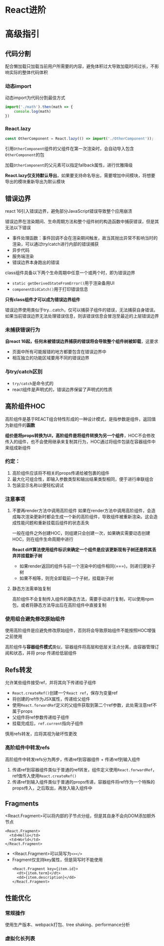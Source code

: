 # React进阶

# 高级指引

## 代码分割

配合懒加载只加载当前用户所需要的内容，避免体积过大导致加载时间过长，不影响实际的整体代码体积

### 动态import

动态import为代码分割最佳方式

```javascript
import('./math').then(math => {
    console.log(math)
})
```

### React.lazy

```javascript
const OtherComponent = React.lazy(() => import('./OtherComponent'));
```

引用`OtherComponent`组件的父组件在第一次渲染时，会自动导入包含`OtherComponent`的包

加载`OtherComponent`的父元素可以指定fallback属性，进行优雅降级

**React.lazy仅支持默认导出**，如果要支持命名导出，需要增加中间模块，将想要导出的模块重新导出为默认模块

## 错误边界

react 16引入错误边界，避免部分JavaScript错误导致整个应用崩溃

错误边界在渲染期间、生命周期方法和整个组件树的构造函数中捕获错误，但是其无法以下错误
* 事件处理函数：事件回调不会在渲染期间触发，故当其抛出异常不影响当时的渲染，可以通过try/catch进行内部的错误捕获
* 异步代码
* 服务端渲染
* 错误边界本身跑出的错误

class组件具备以下两个生命周期中任意一个或两个时，即为错误边界
* `static getDerivedStateFromError()`用于渲染备用UI
* `componentDidCatch()`用于打印错误信息

**只有class组件才可以成为错误边界组件**

错误边界使用类似于try...catch，仅可以捕获子组件的错误，无法捕获自身错误。如果当前错误边界无法处理错误信息，则该错误信息会冒泡至最近的上层错误边界

### 未捕获错误行为

**自react 16起，任何未被错误边界捕获的错误将会导致整个组件树被卸载**，这要求
* 页面中所有可能报错的地方都要包含在错误边界中
* 相互独立的功能区域要用不同的错误边界

### 与try/catch区别

* `try/catch`是命令式的
* react组件是声明式的，错误边界保留了声明式的性质

## 高阶组件HOC

高阶组件是基于REACT组合特性形成的一种设计模式，是指参数是组件，返回值为新组件的**函数**

**组价是将props转换为UI，高阶组件是将组件转换为另一个组件**，HOC不会修改传入的组件，也不会使用继承来复制其行为，HOC通过将组件包装在容器组件中来组成新组件

### 约定：

1. 高阶组件应该将不相关的props传递给被包裹的组件
2. 最大化可组合性，即输入参数类型和输出结果类型相同，便于进行串联组合
3. 包装显示名称以便轻松调试

### 注意事项

1. 不要再render方法中调用高阶组件
    如果在render方法中调用高阶组件，会造成每次渲染更新时都会生成一个新的高阶组件，导致组件被重新渲染。这会造成性能问题和重新挂载后组件的状态丢失

    一般在组件之外创建HOC，则组建只会创建一次，如果确实需要动态创建HOC，则在组件生命周期中进行

    **React diff算法使用组件标识来确定一个组件是应该更新现有子树还是将其丢弃并挂载新子树**
    * 如果render返回的组件与前一个渲染中的组件相同(===)，则递归更新子树
    * 如果不相等，则完全卸载前一个子树，挂载新子树
2. 静态方法需单独复制

    高阶组件不会复制传入组件的静态方法，需要手动进行复制，可以使用npm包，或者将静态方法导出后在高阶组件中直接复制

### 使用组合避免修改原始组件

使用高阶组件是应避免修改原始组件，否则将会导致原始组件不能按照HOC增强之前使用

高阶组件与**容器组件模式**类似，容器组件将高层和低层关注点分离，由容器管理订阅和状态，并将 prop 传递给低层组件

## Refs转发

允许某些组件接受ref，并将其向下传递给子组件

* `React.createRef()`创建一个`React ref`，保存为变量ref
* 将创建的ref作为JSX属性，传递给父组件
* 使用`React.forwardRef`定义的父组件获取到第二个ref参数，此处需注意ref不属于props
* 父组件将ref参数传递给子组件
* 挂载完成后，`ref.current`指向子组件

慎用refs转发，应将其视为破坏性更改

### 高阶组件中转发refs

高阶组件中转发refs分为两步，传递ref到容器组件 + 传递ref到输入组件
1. 传递ref到容器组件类似于普通的ref转发，组件定义使用`React.forwardRef`，ref值传入使用`React.createRef()`
2. 传递ref到输入组件类似于普通的props传递，容器组件将ref作为一个特殊的props传入，之后取出，再放入输入组件中

## Fragments

<React.Fragment>可以将内部的子节点分组，但是其自身不会向DOM添加额外节点

```
<React.Fragment>
  <td>Hello</td>
  <td>World</td>
</React.Fragment>
```

* <React.Fragment>可以简写为`<></>`
* Fragment仅支持key属性，但是简写时不能使用
  ```
  <React.Fragment key={item.id}>
    <dt>{item.term}</dt>
    <dd>{item.description}</dd>
  </React.Fragment>
  ```

## 性能优化

### 常规操作

使用生产版本、webpack打包、tree shaking、performance分析

### 虚拟化长列表